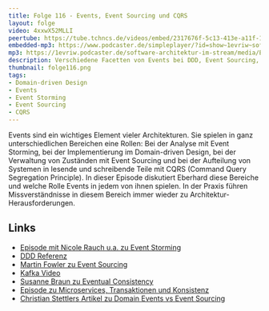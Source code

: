 ```yaml
---
title: Folge 116 - Events, Event Sourcing und CQRS
layout: folge
video: 4xxwX52MLLI
peertube: https://tube.tchncs.de/videos/embed/2317676f-5c13-413e-a11f-1ede886f4716
embedded-mp3: https://www.podcaster.de/simpleplayer/?id=show~1evriw~software-architektur-im-stream~pod-4136a50a0ad32caa5a13a8930d&v=1650732204
mp3: https://1evriw.podcaster.de/software-architektur-im-stream/media/Events-_Event_Sourcing_und_CQRS.mp3
description: Verschiedene Facetten von Events bei DDD, Event Sourcing, Event Storming und CQRS 
thumbnail: folge116.png
tags:
- Domain-driven Design
- Events
- Event Storming
- Event Sourcing
- CQRS
---
```


Events sind ein wichtiges Element vieler Architekturen. Sie spielen in
ganz unterschiedlichen Bereichen eine Rollen: Bei der Analyse mit
Event Storming, bei der Implementierung im Domain-driven Design, bei
der Verwaltung von Zuständen mit Event Sourcing und bei der Aufteilung
von Systemen in lesende und schreibende Teile mit CQRS (Command Query
Segregation Principle). In dieser Episode diskutiert Eberhard diese
Bereiche und welche Rolle Events in jedem von ihnen spielen. In der
Praxis führen Missverständnisse in diesem Bereich immer wieder zu
Architektur-Herausforderungen.


## Links

* [Episode mit Nicole Rauch u.a. zu Event Storming](https://software-architektur.tv/2020/09/10/folge017.html)
* [DDD Referenz](https://ddd-referenz.de/)
* [Martin Fowler zu Event Sourcing](https://martinfowler.com/eaaDev/EventSourcing.html)
* [Kafka Video](https://www.youtube.com/watch?v=RCHZ6oCNZvU)
* [Susanne Braun zu Eventual Consistency](https://software-architektur.tv/2021/02/09/folge40.html)
* [Episode zu Microservices, Transaktionen und Konsistenz](https://software-architektur.tv/2020/11/13/folge025.html)
* [Christian Stettlers Artikel zu Domain Events vs Event Sourcing](https://www.innoq.com/en/blog/domain-events-versus-event-sourcing/)
